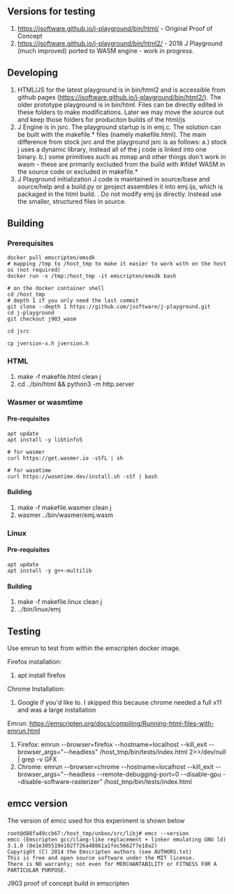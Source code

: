 Versions for testing
-------
1. https://jsoftware.github.io/j-playground/bin/html/ - Original Proof of Concept
2. https://jsoftware.github.io/j-playground/bin/html2/ - 2018 J Playground (much improved) ported to WASM engine - work in progress.

Developing
---------
1. HTML/JS for the latest playground is in bin/html2 and is accessible from github pages (https://jsoftware.github.io/j-playground/bin/html2/). The older prototype playground is in bin/html. Files can be directly edited in these folders to make modifications. Later we may move the source out and keep those folders for produciton builds of the html/js
2. J Engine is in jsrc. The playground startup is in emj.c. The solution can be built with the makefile.* files (namely makefile.html). The main difference from stock jsrc and the playground jsrc is as follows: a.) stock j uses a dynamic library, instead all of the j code is linked into one binary. b.) some primitives such as mmap and other things don't work in wasm - these are primarily excluded from the build with #ifdef WASM in the source code or excluded in makefile.*
4. J Playground initialization J code is maintained in source/base and source/help and a build.py or jproject assembles it into emj.ijs, which is packaged in the html build. . Do not modify emj.ijs directly. Instead use the smaller, structured files in source.

Building
--------

### Prerequisites

```
docker pull emscripten/emsdk
# mapping /tmp to /host_tmp to make it easier to work with on the host os (not required)
docker run -v /tmp:/host_tmp -it emscripten/emsdk bash

# on the docker container shell
cd /host_tmp
# depth 1 if you only need the last commit
git clone --depth 1 https://github.com/jsoftware/j-playground.git
cd j-playground
git checkout j903_wasm

cd jsrc

cp jversion-x.h jversion.h

````

### HTML

1. make -f makefile.html clean j
2. cd ../bin/html && python3 -m http.server

### Wasmer or wasmtime 

#### Pre-requisites

```
apt update
apt install -y libtinfo5

# for wasmer
curl https://get.wasmer.io -sSfL | sh

# for wasmtime
curl https://wasmtime.dev/install.sh -sSf | bash
```

#### Building

1. make -f makefile.wasmer clean j
1. wasmer ../bin/wasmer/emj.wasm

### Linux

#### Pre-requisites

```
apt update
apt install -y g++-multilib
```


#### Building

1. make -f makefile.linux clean j
1. ../bin/linux/emj

## Testing

Use emrun to test from within the emscripten docker image. 

Firefox installation: 
1. apt install firefox

Chrome Installation:
1. Google if you'd like to. I skipped this because chrome needed a full x11 and was a large installation

Emrun: https://emscripten.org/docs/compiling/Running-html-files-with-emrun.html

1. Firefox: emrun --browser=firefox --hostname=localhost --kill_exit --browser_args="--headless" /host_tmp/bin/tests/index.html  2>>/dev/null | grep -v GFX
1. Chrome: emrun --browser=chrome --hostname=localhost --kill_exit --browser_args="--headless --remote-debugging-port=0 --disable-gpu --disable-software-rasterizer" /host_tmp/bin/tests/index.html

## emcc version
The version of emcc used for this experiment is shown below
```
root@d88fa49ccb67:/host_tmp/unbox/src/libj# emcc --version
emcc (Emscripten gcc/clang-like replacement + linker emulating GNU ld) 3.1.0 (8e1e305519e1027726a48861a1fec5662f7e18a2)
Copyright (C) 2014 the Emscripten authors (see AUTHORS.txt)
This is free and open source software under the MIT license.
There is NO warranty; not even for MERCHANTABILITY or FITNESS FOR A PARTICULAR PURPOSE.
```
J903 proof of concept build in emscripten
